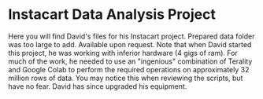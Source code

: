 # Instacart Data Analysis Project

Here you will find David's files for his Instacart project. Prepared data folder was too large to add.  Available upon request. Note that when David started this project, he was working with inferior hardware (4 gigs of ram). For much of the work, he needed to use an "ingenious" combination of Terality and Google Colab to perform the required operations on approximately 32 million rows of data. You may notice this when reviewing the scripts, but have no fear. David has since upgraded his equipment.

